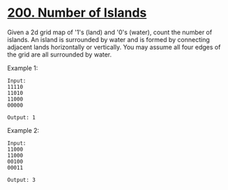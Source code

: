 [200. Number of Islands](https://leetcode.com/problems/number-of-islands/)
========================

Given a 2d grid map of '1's (land) and '0's (water), count
the number of islands. An island is surrounded by water and is
formed by connecting adjacent lands horizontally or vertically.
You may assume all four edges of the grid are all surrounded
by water.

Example 1:
```
Input:
11110
11010
11000
00000

Output: 1
```

Example 2:
```
Input:
11000
11000
00100
00011

Output: 3
```
